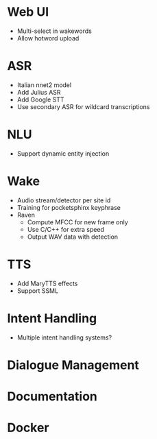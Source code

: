 # Web UI

* Multi-select in wakewords
* Allow hotword upload

# ASR

* Italian nnet2 model
* Add Julius ASR
* Add Google STT
* Use secondary ASR for wildcard transcriptions

# NLU

* Support dynamic entity injection

# Wake

* Audio stream/detector per site id
* Training for pocketsphinx keyphrase
* Raven
    * Compute MFCC for new frame only
    * Use C/C++ for extra speed
    * Output WAV data with detection

# TTS

* Add MaryTTS effects
* Support SSML

# Intent Handling

* Multiple intent handling systems?

# Dialogue Management

# Documentation

# Docker

